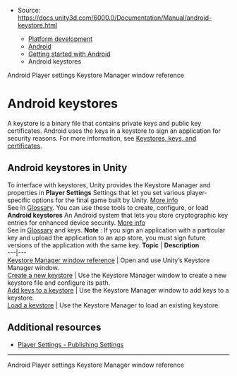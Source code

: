 * Source: https://docs.unity3d.com/6000.0/Documentation/Manual/android-keystore.html

  * [Platform development ](https://docs.unity3d.com/6000.0/Documentation/Manual/PlatformSpecific.html)
  * [Android](https://docs.unity3d.com/6000.0/Documentation/Manual/android.html)
  * [Getting started with Android](https://docs.unity3d.com/6000.0/Documentation/Manual/android-getting-started.html)
  * Android keystores


[](https://docs.unity3d.com/6000.0/Documentation/Manual/class-PlayerSettingsAndroid.html)
Android Player settings
[](https://docs.unity3d.com/6000.0/Documentation/Manual/android-keystore-manager.html)
Keystore Manager window reference
# Android keystores
A keystore is a binary file that contains private keys and public key certificates. Android uses the keys in a keystore to sign an application for security reasons. For more information, see [Keystores, keys, and certificates](https://developer.android.com/studio/publish/app-signing#certificates-keystores).
## Android keystores in Unity
To interface with keystores, Unity provides the Keystore Manager and properties in **Player Settings** Settings that let you set various player-specific options for the final game built by Unity. [More info](https://docs.unity3d.com/6000.0/Documentation/Manual/class-PlayerSettings.html)  
See in [Glossary](https://docs.unity3d.com/6000.0/Documentation/Manual/Glossary.html#PlayerSettings). You can use these tools to create, configure, or load **Android keystores** An Android system that lets you store cryptographic key entries for enhanced device security. [More info](https://docs.unity3d.com/6000.0/Documentation/Manual/class-PlayerSettingsAndroid.html#projectkeystore)  
See in [Glossary](https://docs.unity3d.com/6000.0/Documentation/Manual/Glossary.html#AndroidKeystore) and keys.
**Note** : If you sign an application with a particular key and upload the application to an app store, you must sign future versions of the application with the same key.
**Topic** | **Description**  
---|---  
[Keystore Manager window reference](https://docs.unity3d.com/6000.0/Documentation/Manual/android-keystore-manager.html) | Open and use Unity’s Keystore Manager window.  
[Create a new keystore](https://docs.unity3d.com/6000.0/Documentation/Manual/android-keystore-create.html) | Use the Keystore Manager window to create a new keystore file and configure its path.  
[Add keys to a keystore](https://docs.unity3d.com/6000.0/Documentation/Manual/android-keystore-add-keys.html) | Use the Keystore Manager window to add keys to a keystore.  
[Load a keystore](https://docs.unity3d.com/6000.0/Documentation/Manual/android-keystore-load.html) | Use the Keystore Manager to load an existing keystore.  
## Additional resources
  * [Player Settings - Publishing Settings](https://docs.unity3d.com/6000.0/Documentation/Manual/class-PlayerSettingsAndroid.html#Publishing)


* * *
[](https://docs.unity3d.com/6000.0/Documentation/Manual/class-PlayerSettingsAndroid.html)
Android Player settings
[](https://docs.unity3d.com/6000.0/Documentation/Manual/android-keystore-manager.html)
Keystore Manager window reference
